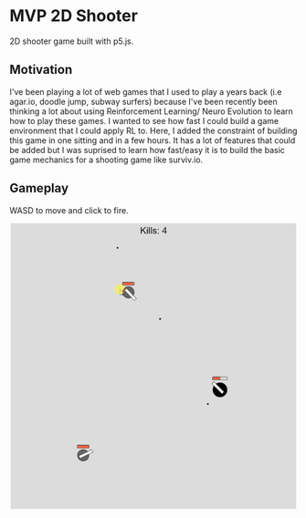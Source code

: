 # MVP 2D Shooter
2D shooter game built with p5.js. 

## Motivation
I've been playing a lot of web games that I used to play a years back (i.e agar.io, doodle jump, subway surfers) because I've been recently been thinking a lot about using Reinforcement Learning/ Neuro Evolution to learn how to play these games. 
I wanted to see how fast I could build a game environment that I could apply RL to. Here, I added the constraint of building this game in one sitting and in a few hours. It has a lot of features that could be added but I was suprised to learn how fast/easy it is to build the basic game mechanics for a shooting game like surviv.io.

## Gameplay
WASD to move and click to fire. 
<p align="center">
<img src="./gameplay.gif" width="500">
</p>



